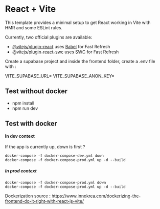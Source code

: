 # React + Vite

This template provides a minimal setup to get React working in Vite with HMR and some ESLint rules.

Currently, two official plugins are available:

- [@vitejs/plugin-react](https://github.com/vitejs/vite-plugin-react/blob/main/packages/plugin-react/README.md) uses [Babel](https://babeljs.io/) for Fast Refresh
- [@vitejs/plugin-react-swc](https://github.com/vitejs/vite-plugin-react-swc) uses [SWC](https://swc.rs/) for Fast Refresh


Create a supabase project and inside the frontend folder, create a .env file with :

VITE_SUPABASE_URL=
VITE_SUPABASE_ANON_KEY=



## Test without docker

* npm install
* npm run dev


## Test with docker

#### In dev context

If the app is currently up, down is first ?

```
docker-compose -f docker-compose-dev.yml down
docker-compose -f docker-compose-prod.yml up -d --build
```

##### In prod context

```
docker-compose -f docker-compose-prod.yml down
docker-compose -f docker-compose-prod.yml up -d --build
```


Dockerization source : https://www.innokrea.com/dockerizing-the-frontend-do-it-right-with-react-js-vite/
